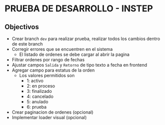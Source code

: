 # PRUEBA DE DESARROLLO - INSTEP

## Objectivos
- Crear branch `dev` para realizar prueba, realizar todos los cambios dentro de este branch
- Corregir errores que se encuentren en el sistema
    - El listado de ordenes se debe cargar al abrir la pagina
- Filtrar ordenes por rango de fechas
- Ajustar campos `Salida` y `Retorno` de tipo texto a fecha en frontend 
- Agregar campo para estatus de la orden
    - Los valores permitidos son
        - 1: activo
        - 2: en proceso
        - 3: finalizado
        - 4: cancelado
        - 5: anulado
        - 6: prueba
- Crear paginacion de ordenes (opcional)
- Implementar loader visual (opcional)